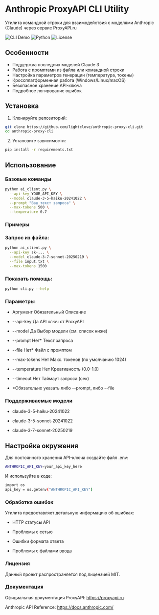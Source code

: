 # Anthropic ProxyAPI CLI Utility

Утилита командной строки для взаимодействия с моделями Anthropic (Claude) через сервис ProxyAPI.ru

![CLI Demo](https://img.shields.io/badge/CLI-Demo-blueviolet)
![Python](https://img.shields.io/badge/Python-3.8%2B-success)
![License](https://img.shields.io/badge/License-MIT-green)

## Особенности

- Поддержка последних моделей Claude 3
- Работа с промптами из файла или командной строки
- Настройка параметров генерации (температура, токены)
- Кроссплатформенная работа (Windows/Linux/macOS)
- Безопасное хранение API-ключа
- Подробное логирование ошибок

## Установка

1. Клонируйте репозиторий:

```bash
git clone https://github.com/lightclove/anthropic-proxy-cli.git
cd anthropic-proxy-cli
```

2. Установите зависимости:
```bash
pip install -r requirements.txt
```

## Использование

### Базовые команды

```bash
python ai_client.py \
  --api-key YOUR_API_KEY \
  --model claude-3-5-haiku-20241022 \
  --prompt "Ваш текст запроса" \
  --max-tokens 500 \
  --temperature 0.7
```

### Примеры

### Запрос из файла:

```bash
python ai_client.py \
  --api-key sk-... \
  --model claude-3-7-sonnet-20250219 \
  --file input.txt \
  --max-tokens 1500
```
### Показать помощь:

```bash
python cli.py --help
```

### Параметры

- Аргумент	    Обязательный	  Описание

- --api-key	    Да	            API ключ от ProxyAPI

- --model	Да	  Выбор модели   (см. список ниже)

- --prompt	    Нет*	          Текст запроса

- --file	      Нет*	          Файл с промптом

- --max-tokens	Нет	            Макс. токенов (по умолчанию 1024)

- --temperature	Нет	            Креативность (0.0-1.0)

- --timeout	    Нет	            Таймаут запроса (сек)

- *Обязательно указать либо --prompt, либо --file

### Поддерживаемые модели

- claude-3-5-haiku-20241022

- claude-3-5-sonnet-20241022

- claude-3-7-sonnet-20250219

## Настройка окружения
Для постоянного хранения API-ключа создайте файл .env:

```bash
ANTHROPIC_API_KEY=your_api_key_here
```

И используйте в коде:

```bash
import os
api_key = os.getenv("ANTHROPIC_API_KEY")
```

### Обработка ошибок
Утилита предоставляет детальную информацию об ошибках:

- HTTP статусы API

- Проблемы с сетью

- Ошибки формата ответа

- Проблемы с файлами ввода

### Лицензия
Данный проект распространяется под лицензией MIT.

### Документация
Официальная документация ProxyAPI: https://proxyapi.ru

Anthropic API Reference: https://docs.anthropic.com/
